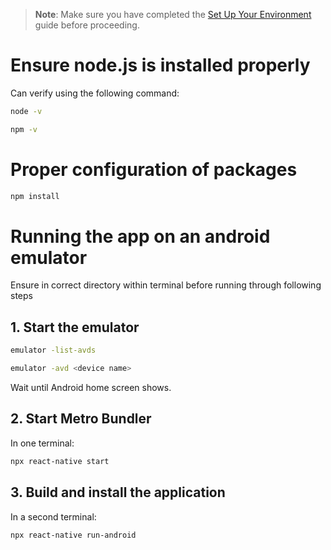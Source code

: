 > **Note**: Make sure you have completed the [Set Up Your Environment](https://reactnative.dev/docs/set-up-your-environment) guide before proceeding.

# Ensure node.js is installed properly
Can verify using the following command: 
```sh
node -v

npm -v
```

# Proper configuration of packages
```sh
npm install
```

# Running the app on an android emulator
Ensure in correct directory within terminal before running through following steps

## 1. Start the emulator
```sh
emulator -list-avds

emulator -avd <device name>
```
Wait until Android home screen shows.

## 2. Start Metro Bundler
In one terminal:
```sh
npx react-native start
```

## 3. Build and install the application
In a second terminal:

```sh
npx react-native run-android
```